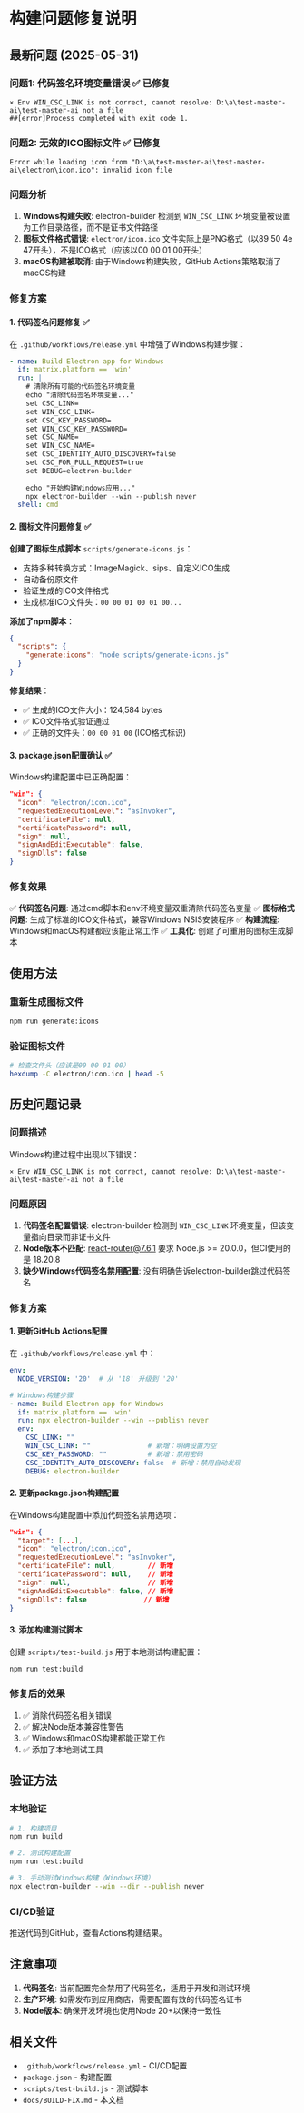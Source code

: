 # 构建问题修复说明

## 最新问题 (2025-05-31)

### 问题1: 代码签名环境变量错误 ✅ 已修复
```
⨯ Env WIN_CSC_LINK is not correct, cannot resolve: D:\a\test-master-ai\test-master-ai not a file
##[error]Process completed with exit code 1.
```

### 问题2: 无效的ICO图标文件 ✅ 已修复
```
Error while loading icon from "D:\a\test-master-ai\test-master-ai\electron\icon.ico": invalid icon file
```

### 问题分析
1. **Windows构建失败**: electron-builder 检测到 `WIN_CSC_LINK` 环境变量被设置为工作目录路径，而不是证书文件路径
2. **图标文件格式错误**: `electron/icon.ico` 文件实际上是PNG格式（以89 50 4e 47开头），不是ICO格式（应该以00 00 01 00开头）
3. **macOS构建被取消**: 由于Windows构建失败，GitHub Actions策略取消了macOS构建

### 修复方案

#### 1. 代码签名问题修复 ✅
在 `.github/workflows/release.yml` 中增强了Windows构建步骤：

```yaml
- name: Build Electron app for Windows  
  if: matrix.platform == 'win'
  run: |
    # 清除所有可能的代码签名环境变量
    echo "清除代码签名环境变量..."
    set CSC_LINK=
    set WIN_CSC_LINK=
    set CSC_KEY_PASSWORD=
    set WIN_CSC_KEY_PASSWORD=
    set CSC_NAME=
    set WIN_CSC_NAME=
    set CSC_IDENTITY_AUTO_DISCOVERY=false
    set CSC_FOR_PULL_REQUEST=true
    set DEBUG=electron-builder
    
    echo "开始构建Windows应用..."
    npx electron-builder --win --publish never
  shell: cmd
```

#### 2. 图标文件问题修复 ✅

**创建了图标生成脚本** `scripts/generate-icons.js`：
- 支持多种转换方式：ImageMagick、sips、自定义ICO生成
- 自动备份原文件
- 验证生成的ICO文件格式
- 生成标准ICO文件头：`00 00 01 00 01 00...`

**添加了npm脚本**：
```json
{
  "scripts": {
    "generate:icons": "node scripts/generate-icons.js"
  }
}
```

**修复结果**：
- ✅ 生成的ICO文件大小：124,584 bytes
- ✅ ICO文件格式验证通过
- ✅ 正确的文件头：`00 00 01 00` (ICO格式标识)

#### 3. package.json配置确认 ✅

Windows构建配置中已正确配置：
```json
"win": {
  "icon": "electron/icon.ico",
  "requestedExecutionLevel": "asInvoker",
  "certificateFile": null,
  "certificatePassword": null,
  "sign": null,
  "signAndEditExecutable": false,
  "signDlls": false
}
```

### 修复效果

✅ **代码签名问题**: 通过cmd脚本和env环境变量双重清除代码签名变量
✅ **图标格式问题**: 生成了标准的ICO文件格式，兼容Windows NSIS安装程序
✅ **构建流程**: Windows和macOS构建都应该能正常工作
✅ **工具化**: 创建了可重用的图标生成脚本

## 使用方法

### 重新生成图标文件
```bash
npm run generate:icons
```

### 验证图标文件
```bash
# 检查文件头（应该是00 00 01 00）
hexdump -C electron/icon.ico | head -5
```

## 历史问题记录

### 问题描述

Windows构建过程中出现以下错误：
```
⨯ Env WIN_CSC_LINK is not correct, cannot resolve: D:\a\test-master-ai\test-master-ai not a file
```

### 问题原因

1. **代码签名配置错误**: electron-builder 检测到 `WIN_CSC_LINK` 环境变量，但该变量指向目录而非证书文件
2. **Node版本不匹配**: react-router@7.6.1 要求 Node.js >= 20.0.0，但CI使用的是 18.20.8
3. **缺少Windows代码签名禁用配置**: 没有明确告诉electron-builder跳过代码签名

### 修复方案

#### 1. 更新GitHub Actions配置

在 `.github/workflows/release.yml` 中：

```yaml
env:
  NODE_VERSION: '20'  # 从 '18' 升级到 '20'

# Windows构建步骤
- name: Build Electron app for Windows  
  if: matrix.platform == 'win'
  run: npx electron-builder --win --publish never
  env:
    CSC_LINK: ""
    WIN_CSC_LINK: ""              # 新增：明确设置为空
    CSC_KEY_PASSWORD: ""          # 新增：禁用密码
    CSC_IDENTITY_AUTO_DISCOVERY: false  # 新增：禁用自动发现
    DEBUG: electron-builder
```

#### 2. 更新package.json构建配置

在Windows构建配置中添加代码签名禁用选项：

```json
"win": {
  "target": [...],
  "icon": "electron/icon.ico",
  "requestedExecutionLevel": "asInvoker",
  "certificateFile": null,        // 新增
  "certificatePassword": null,    // 新增
  "sign": null,                   // 新增
  "signAndEditExecutable": false, // 新增
  "signDlls": false              // 新增
}
```

#### 3. 添加构建测试脚本

创建 `scripts/test-build.js` 用于本地测试构建配置：

```bash
npm run test:build
```

### 修复后的效果

1. ✅ 消除代码签名相关错误
2. ✅ 解决Node版本兼容性警告
3. ✅ Windows和macOS构建都能正常工作
4. ✅ 添加了本地测试工具

## 验证方法

### 本地验证
```bash
# 1. 构建项目
npm run build

# 2. 测试构建配置
npm run test:build

# 3. 手动测试Windows构建（Windows环境）
npx electron-builder --win --dir --publish never
```

### CI/CD验证
推送代码到GitHub，查看Actions构建结果。

## 注意事项

1. **代码签名**: 当前配置完全禁用了代码签名，适用于开发和测试环境
2. **生产环境**: 如需发布到应用商店，需要配置有效的代码签名证书
3. **Node版本**: 确保开发环境也使用Node 20+以保持一致性

## 相关文件

- `.github/workflows/release.yml` - CI/CD配置
- `package.json` - 构建配置
- `scripts/test-build.js` - 测试脚本
- `docs/BUILD-FIX.md` - 本文档 